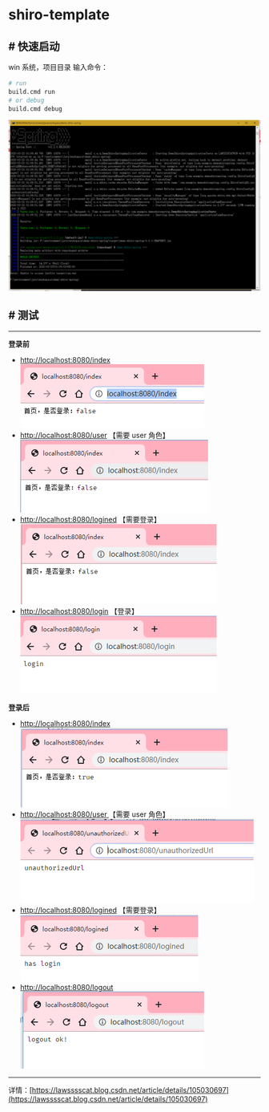 # shiro-template

## # 快速启动

win 系统，项目目录 输入命令：

```bash
# run
build.cmd run
# or debug
build.cmd debug
```

![20200323011022.png](https://raw.githubusercontent.com/LawssssCat/piggo-vscode/master/images/20200323011022.png)

## # 测试

---

**登录前**

- [http://localhost:8080/index](http://localhost:8080/index)
  ![20200323010034.png](https://raw.githubusercontent.com/LawssssCat/piggo-vscode/master/images/20200323010034.png)
- [http://localhost:8080/user](http://localhost:8080/user) 【需要 user 角色】
  ![20200323010139.png](https://raw.githubusercontent.com/LawssssCat/piggo-vscode/master/images/20200323010139.png)
- [http://localhost:8080/logined](http://localhost:8080/logined) 【需要登录】
  ![20200323010212.png](https://raw.githubusercontent.com/LawssssCat/piggo-vscode/master/images/20200323010212.png)
- [http://localhost:8080/login](http://localhost:8080/login) 【登录】
  ![20200323010245.png](https://raw.githubusercontent.com/LawssssCat/piggo-vscode/master/images/20200323010245.png)

**登录后**

- [http://localhost:8080/index](http://localhost:8080/index)
  ![20200323010403.png](https://raw.githubusercontent.com/LawssssCat/piggo-vscode/master/images/20200323010403.png)
- [http://localhost:8080/user ](http://localhost:8080/user)【需要 user 角色】
  ![20200323010447.png](https://raw.githubusercontent.com/LawssssCat/piggo-vscode/master/images/20200323010447.png)
- [http://localhost:8080/logined](http://localhost:8080/logined) 【需要登录】
  ![20200323010522.png](https://raw.githubusercontent.com/LawssssCat/piggo-vscode/master/images/20200323010522.png)
- [http://localhost:8080/logout](http://localhost:8080/logout)
  ![20200323010539.png](https://raw.githubusercontent.com/LawssssCat/piggo-vscode/master/images/20200323010539.png)

---

详情：[https://lawsssscat.blog.csdn.net/article/details/105030697](https://lawsssscat.blog.csdn.net/article/details/105030697)
